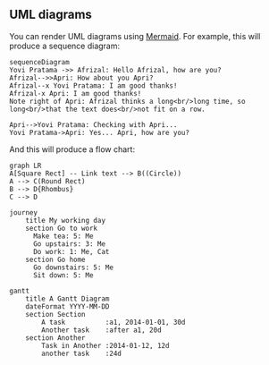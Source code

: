 ## UML diagrams

You can render UML diagrams using [Mermaid](https://mermaidjs.github.io/). For example, this will produce a sequence diagram:

```mermaid
sequenceDiagram
Yovi Pratama ->> Afrizal: Hello Afrizal, how are you?
Afrizal-->>Apri: How about you Apri?
Afrizal--x Yovi Pratama: I am good thanks!
Afrizal-x Apri: I am good thanks!
Note right of Apri: Afrizal thinks a long<br/>long time, so long<br/>that the text does<br/>not fit on a row.

Apri-->Yovi Pratama: Checking with Apri...
Yovi Pratama->Apri: Yes... Apri, how are you?
```

And this will produce a flow chart:

```mermaid
graph LR
A[Square Rect] -- Link text --> B((Circle))
A --> C(Round Rect)
B --> D{Rhombus}
C --> D
```
```mermaid
journey
    title My working day
    section Go to work
      Make tea: 5: Me
      Go upstairs: 3: Me
      Do work: 1: Me, Cat
    section Go home
      Go downstairs: 5: Me
      Sit down: 5: Me
```

```mermaid
gantt
    title A Gantt Diagram
    dateFormat YYYY-MM-DD
    section Section
        A task          :a1, 2014-01-01, 30d
        Another task    :after a1, 20d
    section Another
        Task in Another :2014-01-12, 12d
        another task    :24d
```
